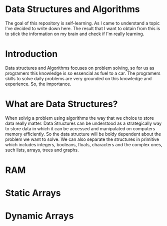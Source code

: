 # Data Structures and Algorithms

The goal of this repository is self-learning. As I came to understand a topic I've decided to write down here.
The result that I want to obtain from this is to stick the information on my brain and check if I'm really learning.

# Introduction

Data structures and Algorithms focuses on problem solving, so for us as programers this knowledge is so essencial as fuel to a car.
The programers skills to solve daily problems are very grounded on this knowledge and experience. So, the importance.

# What are Data Structures?

When solvig a problem using algorithms the way that we choice to store data really matter. 
Data Structures can be understood as a strategically way to store data in which it can be accessed and manipulated on computers memory efficiently.
So the data structure will be boldy dependent about the problem we want to solve. 
We can also separate the structures in primitive which includes integers, booleans, floats, characters and the complex ones, such lists, arrays, trees and graphs.

# RAM

# Static Arrays

# Dynamic Arrays
